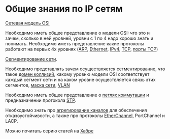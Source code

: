 # Общие знания по IP сетям

[Сетевая модель OSI](https://ru.wikipedia.org/wiki/%D0%A1%D0%B5%D1%82%D0%B5%D0%B2%D0%B0%D1%8F_%D0%BC%D0%BE%D0%B4%D0%B5%D0%BB%D1%8C_OSI)

Необходимо иметь общее представление о модели OSI: что это и зачем, сколько в ней уровней, уровни с 1 по 4 надо хорошо знать и понимать. Необходимо иметь представление какие протоколы работают на первых 4х уровнях ([ARP](https://ru.wikipedia.org/wiki/ARP), [Ethernet](https://ru.wikipedia.org/wiki/Ethernet), [IPv4](https://ru.wikipedia.org/wiki/IPv4), [TCP](https://ru.wikipedia.org/wiki/Transmission_Control_Protocol), [порты TCP](https://ru.wikipedia.org/wiki/%D0%A1%D0%BF%D0%B8%D1%81%D0%BE%D0%BA_%D0%BF%D0%BE%D1%80%D1%82%D0%BE%D0%B2_TCP_%D0%B8_UDP))

[Сегментирование сети](https://ru.wikipedia.org/wiki/%D0%A1%D0%B5%D0%B3%D0%BC%D0%B5%D0%BD%D1%82_%D1%81%D0%B5%D1%82%D0%B8).

Необходимо представлять зачем осуществляется сегментирование, что такое [домен коллизий](https://ru.wikipedia.org/wiki/%D0%94%D0%BE%D0%BC%D0%B5%D0%BD_%D0%BA%D0%BE%D0%BB%D0%BB%D0%B8%D0%B7%D0%B8%D0%B9), какому уровню модели OSI соответствует каждый сегмент сети и на каком уровне осуществляется связь этих сегментов, [маска сети](https://ru.wikipedia.org/wiki/%D0%9C%D0%B0%D1%81%D0%BA%D0%B0_%D0%BF%D0%BE%D0%B4%D1%81%D0%B5%D1%82%D0%B8), [VLAN](https://ru.wikipedia.org/wiki/VLAN)

Необходимо иметь общее представление о [петлях коммутации](http://xgu.ru/wiki/%D0%9F%D0%B5%D1%82%D0%BB%D1%8F_%D0%BA%D0%BE%D0%BC%D0%BC%D1%83%D1%82%D0%B0%D1%86%D0%B8%D0%B8) и предназначении протокола [STP](https://ru.wikipedia.org/wiki/STP).

Необходимо знать про [агрегирование каналов](https://ru.wikipedia.org/wiki/%D0%90%D0%B3%D1%80%D0%B5%D0%B3%D0%B8%D1%80%D0%BE%D0%B2%D0%B0%D0%BD%D0%B8%D0%B5_%D0%BA%D0%B0%D0%BD%D0%B0%D0%BB%D0%BE%D0%B2) для обеспечения отказоустойчивости, а также  про протоколы [EtherChannel](https://ru.wikipedia.org/wiki/EtherChannel), PortChannel и LACP.

Можно почитать серию статей на [Хабре](https://habr.com/ru/post/307252/)
